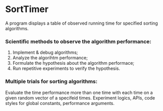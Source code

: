 # SortTimer
A program displays a table of observed running time for specified sorting algorithms.

### Scientific methods to observe the algorithm performance:
  1. Implement & debug algorithms; 
  2. Analyze the algorihtm performance;
  3. Formulate the hypothesis about the algorithm performace;
  4. Run repetitive experiments to verify the hypothesis.
  
### Multiple trials for sorting algorithms:
Evaluate the time performance more than one time with each time on a given random vector of a specifeid times.
Experiment logics, APIs, code styles for global constants, performance arguments.

  
